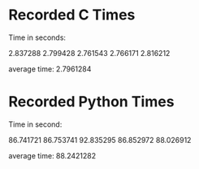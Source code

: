 # Recorded C Times

Time in seconds:

2.837288
2.799428
2.761543
2.766171
2.816212

average time: 2.7961284

# Recorded Python Times

Time in second:

86.741721
86.753741
92.835295
86.852972
88.026912

average time: 88.2421282

